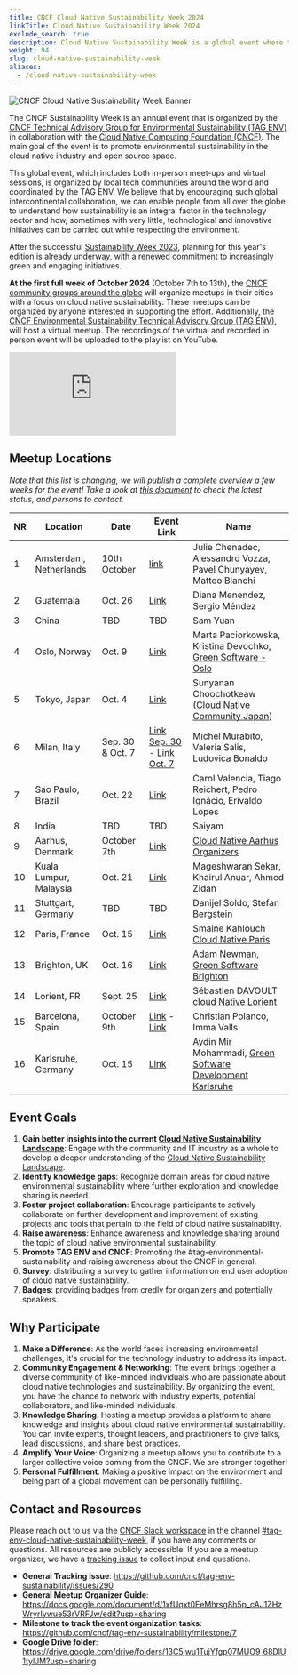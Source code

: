 ```yaml
---
title: CNCF Cloud Native Sustainability Week 2024
linkTitle: Cloud Native Sustainability Week 2024
exclude_search: true
description: Cloud Native Sustainability Week is a global event where the CNCF community organizes local meetings around the theme of Cloud Native Sustainability. The Cloud Native Sustainability Week will take place at the beginning week of October 2024.
weight: 94
slug: cloud-native-sustainability-week
aliases:
  - /cloud-native-sustainability-week
---
```


<p class="mt-5 mb-5"><img src="/images/cloud-native-sustainability-week-v1-logo.webp" alt="CNCF Cloud Native Sustainability Week Banner"></p>

The CNCF Sustainability Week is an annual event that is organized by the [CNCF Technical Advisory Group for Environmental Sustainability (TAG ENV)](http://github.com/cncf/tag-env-sustainability) in collaboration with the [Cloud Native Computing Foundation (CNCF)](http://cncf.io). The main goal of the event is to promote environmental sustainability in the cloud native industry and open source space.

This global event, which includes both in-person meet-ups and virtual sessions, is organized by local tech communities around the world and coordinated by the TAG ENV. We believe that by encouraging such global intercontinental collaboration, we can enable people from all over the globe to understand how sustainability is an integral factor in the technology sector and how, sometimes with very little, technological and innovative initiatives can be carried out while respecting the environment.

After the successful [Sustainability Week 2023](https://tag-env-sustainability.cncf.io/events/cloud-native-sustainability-week-2023/), planning for this year's edition is already underway, with a renewed commitment to increasingly green and engaging initiatives.

**At the first full week of October 2024** (October 7th to 13th), the [CNCF community groups around the globe](https://community.cncf.io/chapters/) will organize meetups in their cities with a focus on cloud native sustainability. These meetups can be organized by anyone interested in supporting the effort. Additionally, the [CNCF Environmental Sustainability Technical Advisory Group (TAG ENV)](http://github.com/cncf/tag-env-sustainability), will host a virtual meetup. The recordings of the virtual and recorded in person event will be uploaded to the playlist on YouTube.

<div class="embed-responsive embed-responsive-16by9"><iframe class="embed-responsive-item" src="https://www.youtube.com/embed/ezGSYtvQH2c?si=Qz5inM2pI4rHuerm" title="Sustainability Week 2024" frameborder="0" allow="accelerometer; autoplay; clipboard-write; encrypted-media; gyroscope; picture-in-picture; web-share" referrerpolicy="strict-origin-when-cross-origin" allowfullscreen></iframe></div>

## Meetup Locations

*Note that this list is changing, we will publish a complete overview a few weeks for the event! Take a look at [this document](https://docs.google.com/document/d/1xfUqxt0EeMhrsg8h5p_cAJ1ZHzWryrIywue53rVRFJw/edit?usp=sharing) to check the latest status, and persons to contact.*

<!-- cSpell:disable -->
| **NR** | **Location** | **Date** | **Event Link** | **Name** |
|---|---|---|---|---|
| 1 | Amsterdam, Netherlands | 10th October | [link](https://community.cncf.io/e/mwszqh/) | Julie Chenadec, Alessandro Vozza, Pavel Chunyayev, Matteo Bianchi
| 2 | Guatemala | Oct. 26 | [Link](https://community.cncf.io/e/m8chk2/) | Diana Menendez, Sergio Méndez
| 3 | China | TBD | TBD | Sam Yuan
| 4 | Oslo, Norway | Oct. 9 | [Link](https://www.meetup.com/gsf-oslo/events/303318869/) | Marta Paciorkowska, Kristina Devochko, [Green Software - Oslo](https://www.meetup.com/gsf-oslo)
| 5 | Tokyo, Japan | Oct. 4 | [Link](https://community.cncf.io/events/details/cncf-cloud-native-community-japan-presents-cncf-cloud-native-sustainability-week-2024-local-meetup-tokyo/) | Sunyanan Choochotkeaw ([Cloud Native Community Japan](https://community.cncf.io/cloud-native-community-japan/))
| 6 | Milan, Italy | Sep. 30 & Oct. 7 | [Link Sep. 30](https://www.meetup.com/digital-platform-builders/events/303350215) - [Link Oct. 7](https://www.meetup.com/digital-platform-builders/events/303350378) |  Michel Murabito, Valeria Salis, Ludovica Bonaldo
| 7 | Sao Paulo, Brazil | Oct. 22 | [Link](https://community.cncf.io/events/details/cncf-cloud-native-sao-paulo-presents-27-cloud-native-sao-paulo-sustainability-day-na-aws/) | Carol Valencia, Tiago Reichert, Pedro Ignácio, Erivaldo Lopes
| 8 | India | TBD | TBD | Saiyam
| 9 | Aarhus, Denmark | October 7th | [Link](https://community.cncf.io/events/details/cncf-aarhus-presents-cncf-sustainability-week-aarhus-2024/) | [Cloud Native Aarhus Organizers](https://community.cncf.io/aarhus/)
| 10 | Kuala Lumpur, Malaysia | Oct. 21 | [Link](https://community.cncf.io/e/mjtwmr) | Mageshwaran Sekar, Khairul Anuar, Ahmed Zidan
| 11 | Stuttgart, Germany | TBD| TBD | Danijel Soldo, Stefan Bergstein
| 12 | Paris, France | Oct. 15 | [Link](https://community.cncf.io/events/details/cncf-paris-presents-cloud-native-sustainability-week-akamai/) | Smaine Kahlouch [Cloud Native Paris](https://community.cncf.io/paris/)
| 13 | Brighton, UK | Oct. 16 | [Link](https://www.meetup.com/gsf-brighton/events/303193268) | Adam Newman, [Green Software Brighton](https://greensoftwarebrighton.co.uk)
| 14 | Lorient, FR | Sept. 25 | [Link](https://community.cncf.io/events/details/cncf-lorient-presents-cloud-native-lorient-5/) | Sébastien DAVOULT [cloud Native Lorient](https://community.cncf.io/lorient/)
| 15 | Barcelona, Spain | October 9th | [Link](https://community.cncf.io/events/details/cncf-cloud-native-barcelona-presents-cloud-native-sustainability-week-2024-barcelona-edition/) - [Link](https://www.meetup.com/cloud-native-bcn/events/303352183) | Christian Polanco, Imma Valls
| 16 | Karlsruhe, Germany | Oct. 15 | [Link](https://www.meetup.com/gsf-brighton/events/303193268) | Aydin Mir Mohammadi, [Green Software Development Karlsruhe](https://www.meetup.com/green-software-development-karlsruhe)
<!-- cSpell:enable -->

## Event Goals

1. **Gain better insights into the current [Cloud Native Sustainability Landscape](/landscape/)**: Engage with the community and IT industry as a whole to develop a deeper understanding of the [Cloud Native Sustainability Landscape](/landscape/).
2. **Identify knowledge gaps**: Recognize domain areas for cloud native environmental sustainability where further exploration and knowledge sharing is needed.
3. **Foster project collaboration**: Encourage participants to actively collaborate on further development and improvement of existing projects and tools that pertain to the field of cloud native sustainability.
4. **Raise awareness**: Enhance awareness and knowledge sharing around the topic of cloud native environmental sustainability.
5. **Promote TAG ENV and CNCF**: Promoting the #tag-environmental-sustainability and raising awareness about the CNCF in general.
6. **Survey**: distributing a survey to gather information on end user adoption of cloud native sustainability.
7. **Badges**: providing badges from credly for organizers and potentially speakers.

## Why Participate

1. **Make a Difference**: As the world faces increasing environmental challenges, it's crucial for the technology industry to address its impact.
2. **Community Engagement & Networking**: The event brings together a diverse community of like-minded individuals who are passionate about cloud native technologies and sustainability. By organizing the event, you have the chance to network with industry experts, potential collaborators, and like-minded individuals. 
3. **Knowledge Sharing**: Hosting a meetup provides a platform to share knowledge and insights about cloud native environmental sustainability. You can invite experts, thought leaders, and practitioners to give talks, lead discussions, and share best practices.
4. **Amplify Your Voice**: Organizing a meetup allows you to contribute to a larger collective voice coming from the CNCF. We are stronger together!
5. **Personal Fulfillment**: Making a positive impact on the environment and being part of a global movement can be personally fulfilling.

## Contact and Resources

Please reach out to us via the [CNCF Slack workspace](https://slack.cncf.io/) in the channel [#tag-env-cloud-native-sustainability-week](https://cloud-native.slack.com/archives/C06TCK5RXCG6), if you have any comments or questions. All resources are publicly accessible.
If you are a meetup organizer, we have a [tracking issue](https://github.com/cncf/tag-env-sustainability/issues/290) to collect input and questions.

* **General Tracking Issue**: <https://github.com/cncf/tag-env-sustainability/issues/290>
* **General Meetup Organizer Guide**: <https://docs.google.com/document/d/1xfUqxt0EeMhrsg8h5p_cAJ1ZHzWryrIywue53rVRFJw/edit?usp=sharing>
* **Milestone to track the event organization tasks**: <https://github.com/cncf/tag-env-sustainability/milestone/7>
* **Google Drive folder**: <https://drive.google.com/drive/folders/13C5jwu1TujYfgp07MUO9_68DlU1tylJM?usp=sharing>
